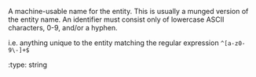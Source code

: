 A machine-usable name for the entity.  This is usually a munged version of the
entity name.  An identifier must consist only of lowercase ASCII characters, 0-9,
and/or a hyphen.

i.e. anything unique to the entity matching the regular expression
`^[a-z0-9\-]+$`

:type: string
